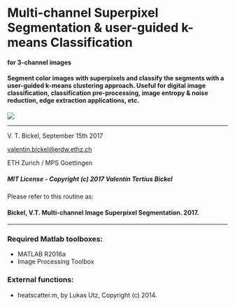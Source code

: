 ﻿
# Multi-channel Superpixel Segmentation & user-guided k-means Classification

#### for 3-channel images

#### Segment color images with superpixels and classify the segments with a user-guided k-means clustering approach. Useful for digital image classification, classification pre-processing, image entropy & noise reduction, edge extraction applications, etc.

<img src="https://github.com/bickelmps/Superpixel-Segmentation/blob/master/Figures/segmentation.gif?raw=true">

-----------------------------------

V. T. Bickel, September 15th 2017

valentin.bickel@erdw.ethz.ch

ETH Zurich / MPS Goettingen

##### MIT License - Copyright (c) 2017 Valentin Tertius Bickel
Please refer to this routine as:
#### Bickel, V.T. Multi-channel Image Superpixel Segmentation. 2017.
________________________________________________________________________________________________________

### Required Matlab toolboxes:
- MATLAB R2016a
- Image Processing Toolbox

### External functions:
- heatscatter.m, by Lukas Utz, Copyright (c) 2014.
